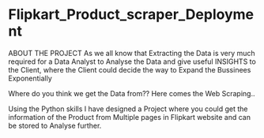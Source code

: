 # Flipkart_Product_scraper_Deployment
ABOUT THE PROJECT As we all know that Extracting the Data is very much required for a Data Analyst to Analyse the Data and give useful INSIGHTS to the Client, where the Client could decide the way to Expand the Bussinees Exponentially

Where do you think we get the Data from?? Here comes the Web Scraping..

Using the Python skills I have designed a Project where you could get the information of the Product from Multiple pages in Flipkart website and can be stored to Analyse further.
